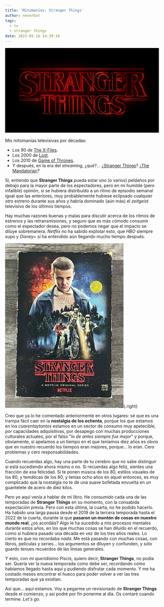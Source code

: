 ```yaml
---
title: 'Mitomanías: Stranger Things'
author: neverbot
tags:
  - tv
  - stranger things
date: 2023-05-16 14:39:19
---
```



![](./mitomanias-stranger-things/Stranger_Things_logo.png)

Mis mitomanías televisivas por décadas: 

- Los 90 de [The X-Files](https://en.wikipedia.org/wiki/The_X-Files).
- Los 2000 de [Lost](https://en.wikipedia.org/wiki/Lost_(TV_series)).
- Los 2010 de [Game of Thrones](https://en.wikipedia.org/wiki/Game_of_Thrones).
- Y después, en la era del *streaming*, ¿qué?... ¿[Stranger Things](https://en.wikipedia.org/wiki/Stranger_Things)? ¿[The Mandalorian](https://en.wikipedia.org/wiki/The_Mandalorian)?

Sí, entiendo que **Stranger Things** pueda estar uno (o varios) peldaños por debajo para la mayor parte de los espectadores, pero en mi humilde (pero infalible) opinión, si se hubiera distribuído a un ritmo de episodio semanal igual que las anteriores, muy probablemente hubiese eclipsado cualquier otro estreno durante sus años y habría dominado (aún más) el *zeitgeist* televisivo de los últimos tiempos.

Hay muchas razones buenas y malas para discutir acerca de los ritmos de estrenos y las retransmisiones, y seguro que es más cómodo consumir como el espectador desea, pero no podemos negar que el impacto se diluye sobremanera. *Netflix* no ha sabido explotar esto, que *HBO* siempre supo y *Disney+* sí ha entendido aún llegando mucho tiempo después.

![stranger-things](./mitomanias-stranger-things/stranger-things.png){.right}

Creo que ya lo he comentado anteriormente en otros lugares: sé que es una trampa fácil caer en la **nostalgia de los ochenta**, porque los que estamos en los *cuarentaytantos* estamos en un sector de consumo muy apetecible, por capacidades adquisitivas, por desapego con muchas producciones culturales actuales, por el falso "*lo de antes siempre fue mejor*" y porque, obviamente, si apelamos a un tiempo en el que teníamos diez años es obvio que en nuestro recuerdo los tiempos eran mejores, porque... lo eran. Cero problemas y cero responsabilidades. 

Cuando recuerdas algo, hay una parte de tu cerebro que no sabe distinguir si está sucediendo ahora mismo o no. Si recuerdas algo feliz, sientes una fracción de esa felicidad. Si te ponen música de los 80, estilos visuales de los 80, y temáticas de los 80, y tenías ocho años en aquel entonces, es muy complicado que la nostalgia no te de una suave bofetada envuelta en un guantelete de acero de diez kilos.

Pero yo aquí venía a hablar de mi libro. He *consumido* cada una de las temporadas de **Stranger Things** en su momento, con la consabida expectación previa. Pero con esta última, la cuarta, no he podido hacerlo. Ha habido una larga pausa desde el 2019 de la tercera temporada hasta el 2022 de la cuarta, durante la que **pasaron un montón de cosas en nuestro mundo real**, ¿os acordáis? Algo le ha sucedido a mis procesos mentales durante estos años, en los que muchas cosas se han diluído en el recuerdo, como si hubiera pasado una década en vez de los tres años reales. Lo cierto es que no recordaba *nada*. Me está pasando con muchas cosas, con libros, películas y series... los argumentos se diluyen y confunden, y sólo guardo tenues recuerdos de las líneas generales.

Y esto, con *mi queridísimo Piscis*, quiero decir, **Stranger Things**, no podía ser. Quería ver la nueva temporada como debe ser, recordando cómo habíamos llegado hasta aquí y pudiendo disfrutar cada momento. Y me ha costado meses encontrar el hueco para poder volver a ver las tres temporadas que ya existían. 

Así que... aquí estamos. Voy a pegarme un revisionado de **Stranger Things** desde el comienzo, y así podré por fin ponerme al día. Os contaré cuando termine. *Let's go*.
